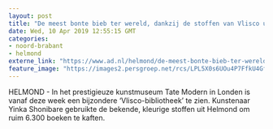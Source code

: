 ```yaml
---
layout: post
title: "De meest bonte bieb ter wereld, dankzij de stoffen van Vlisco uit Helmond"
date: Wed, 10 Apr 2019 12:55:15 GMT
categories: 
- noord-brabant 
- helmond 
externe_link: "https://www.ad.nl/helmond/de-meest-bonte-bieb-ter-wereld-dankzij-de-stoffen-van-vlisco-uit-helmond~a4e389ab/"
feature_image: "https://images2.persgroep.net/rcs/LPL5X0s6UOu4P7FfkU4GffGycFw/diocontent/145098364/_fitwidth/400/?appId=21791a8992982cd8da851550a453bd7f&quality=0.7"
---
```


HELMOND - In het prestigieuze kunstmuseum Tate Modern in Londen is vanaf deze week een bijzondere ‘Vlisco-bibliotheek’ te zien. Kunstenaar Yinka Shonibare gebruikte de bekende, kleurige stoffen uit Helmond om ruim 6.300 boeken te kaften.
